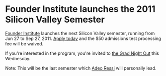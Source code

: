 # Founder Institute launches the 2011 Silicon Valley Semester

<a href="http://www.founderinstitute.com/">Founder Institute</a> launches the next Silicon Valley semester, running from Jun 27 to Sep 27, 2011. <a href="http://www.founderinstitute.com/join/graduate-Brajeshwar_Oinam">Apply today</a> and the $50 admissions test processing fee will be waived.

If you're interested in the program, you're invited to <a href="http://sv-gradnightout.eventbrite.com/">the Grad Night Out</a> this Wednesday.

Note: This will be the last semester which <a href="http://www.linkedin.com/in/adeoressi">Adeo Ressi</a> will personally lead.
